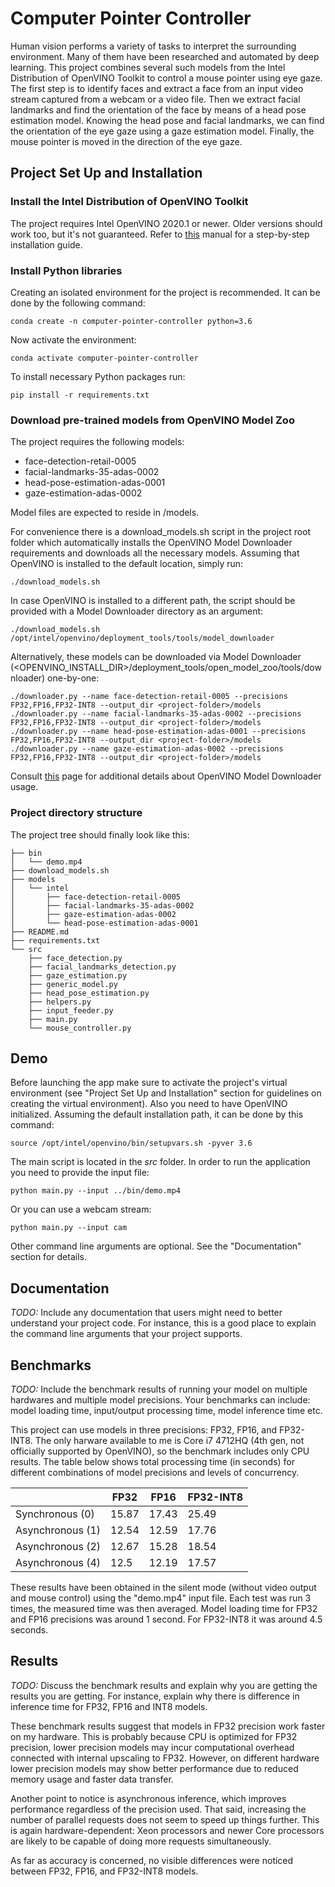 # Computer Pointer Controller

Human vision performs a variety of tasks to interpret the surrounding environment. Many of them have been researched and automated by deep learning. This project combines several such models from the Intel Distribution of OpenVINO Toolkit to control a mouse pointer using eye gaze. The first step is to identify faces and extract a face from an input video stream captured from a webcam or a video file. Then we extract facial landmarks and find the orientation of the face by means of a head pose estimation model. Knowing the head pose and facial landmarks, we can find the orientation of the eye gaze using a gaze estimation model. Finally, the mouse pointer is moved in the direction of the eye gaze. 


## Project Set Up and Installation

### Install the Intel Distribution of OpenVINO Toolkit

The project requires Intel OpenVINO 2020.1 or newer. Older versions should work too, but it's not guaranteed.
Refer to [this](https://docs.openvinotoolkit.org/2020.1/_docs_install_guides_installing_openvino_linux.html#install-openvino) manual for a step-by-step installation guide.


### Install Python libraries

Creating an isolated environment for the project is recommended. It can be done by the following command:
```
conda create -n computer-pointer-controller python=3.6
``` 

Now activate the environment:
```
conda activate computer-pointer-controller
```

To install necessary Python packages run:
```
pip install -r requirements.txt
```

### Download pre-trained models from OpenVINO Model Zoo

The project requires the following models:
* face-detection-retail-0005
* facial-landmarks-35-adas-0002
* head-pose-estimation-adas-0001
* gaze-estimation-adas-0002

Model files are expected to reside in <project-folder>/models.

For convenience there is a download_models.sh script in the project root folder which automatically installs the OpenVINO Model Downloader requirements and downloads all the necessary models. Assuming that OpenVINO is installed to the default location, simply run:
```
./download_models.sh
```

In case OpenVINO is installed to a different path, the script should be provided with a Model Downloader directory as an argument:
```
./download_models.sh /opt/intel/openvino/deployment_tools/tools/model_downloader
```

Alternatively, these models can be downloaded via Model Downloader (<OPENVINO_INSTALL_DIR>/deployment_tools/open_model_zoo/tools/downloader) one-by-one:
```
./downloader.py --name face-detection-retail-0005 --precisions FP32,FP16,FP32-INT8 --output_dir <project-folder>/models
./downloader.py --name facial-landmarks-35-adas-0002 --precisions FP32,FP16,FP32-INT8 --output_dir <project-folder>/models
./downloader.py --name head-pose-estimation-adas-0001 --precisions FP32,FP16,FP32-INT8 --output_dir <project-folder>/models
./downloader.py --name gaze-estimation-adas-0002 --precisions FP32,FP16,FP32-INT8 --output_dir <project-folder>/models
```

Consult [this](https://docs.openvinotoolkit.org/2020.1/_tools_downloader_README.html) page for additional details about OpenVINO Model Downloader usage.

### Project directory structure

The project tree should finally look like this:
```
├── bin
│   └── demo.mp4
├── download_models.sh
├── models
│   └── intel
│       ├── face-detection-retail-0005
│       ├── facial-landmarks-35-adas-0002
│       ├── gaze-estimation-adas-0002
│       └── head-pose-estimation-adas-0001
├── README.md
├── requirements.txt
└── src
    ├── face_detection.py
    ├── facial_landmarks_detection.py
    ├── gaze_estimation.py
    ├── generic_model.py
    ├── head_pose_estimation.py
    ├── helpers.py
    ├── input_feeder.py
    ├── main.py
    └── mouse_controller.py
```    



## Demo

Before launching the app make sure to activate the project's virtual environment (see "Project Set Up and Installation" section for guidelines on creating the virtual environment). Also you need to have OpenVINO initialized. Assuming the default installation path, it can be done by this command:
```
source /opt/intel/openvino/bin/setupvars.sh -pyver 3.6
```

The main script is located in the _src_ folder. In order to run the application you need to provide the input file:
```
python main.py --input ../bin/demo.mp4
```

Or you can use a webcam stream:
```
python main.py --input cam
```

Other command line arguments are optional. See the "Documentation" section for details.


## Documentation
*TODO:* Include any documentation that users might need to better understand your project code. For instance, this is a good place to explain the command line arguments that your project supports.

## Benchmarks
*TODO:* Include the benchmark results of running your model on multiple hardwares and multiple model precisions. Your benchmarks can include: model loading time, input/output processing time, model inference time etc.

This project can use models in three precisions: FP32, FP16, and FP32-INT8. The only harware available to me is Core i7 4712HQ (4th gen, not officially supported by OpenVINO), so the benchmark includes only CPU results. The table below shows total processing time (in seconds) for different combinations of model precisions and levels of concurrency.

|                 | FP32  | FP16  | FP32-INT8 |
|-----------------|-------|-------|-----------|
| Synchronous (0) | 15.87 | 17.43 | 25.49     |
| Asynchronous (1)| 12.54 | 12.59 | 17.76     |
| Asynchronous (2)| 12.67 | 15.28 | 18.54     |
| Asynchronous (4)| 12.5  | 12.19 | 17.57     |


These results have been obtained in the silent mode (without video output and mouse control) using the "demo.mp4" input file. Each test was run 3 times, the measured time was then averaged. Model loading time for FP32 and FP16 precisions was around 1 second. For FP32-INT8 it was around 4.5 seconds.


## Results
*TODO:* Discuss the benchmark results and explain why you are getting the results you are getting. For instance, explain why there is difference in inference time for FP32, FP16 and INT8 models.

These benchmark results suggest that models in FP32 precision work faster on my hardware. This is probably because CPU is optimized for FP32 precision, lower precision models may incur computational overhead connected with internal upscaling to FP32. However, on different hardware lower precision models may show better performance due to reduced memory usage and faster data transfer. 

Another point to notice is asynchronous inference, which improves performance regardless of the precision used. That said, increasing the number of parallel requests does not seem to speed up things further. This is again hardware-dependent: Xeon processors and newer Core processors are likely to be capable of doing more requests simultaneously. 

As far as accuracy is concerned, no visible differences were noticed between FP32, FP16, and FP32-INT8 models.

